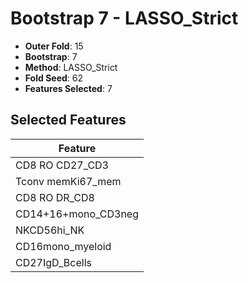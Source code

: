 # Bootstrap 7 - LASSO_Strict

- **Outer Fold**: 15
- **Bootstrap**: 7
- **Method**: LASSO_Strict
- **Fold Seed**: 62
- **Features Selected**: 7

## Selected Features

| Feature |
|---------|
| CD8 RO CD27_CD3 |
| Tconv memKi67_mem |
| CD8 RO DR_CD8 |
| CD14+16+mono_CD3neg |
| NKCD56hi_NK |
| CD16mono_myeloid |
| CD27IgD_Bcells |
